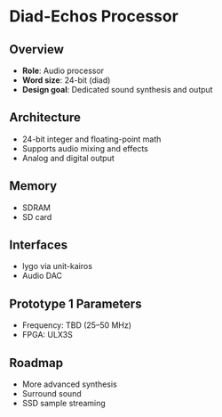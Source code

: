 # Diad-Echos Processor

## Overview
- **Role**: Audio processor
- **Word size**: 24-bit (diad)
- **Design goal**: Dedicated sound synthesis and output

## Architecture
- 24-bit integer and floating-point math
- Supports audio mixing and effects
- Analog and digital output

## Memory
- SDRAM
- SD card

## Interfaces
- lygo via unit-kairos
- Audio DAC

## Prototype 1 Parameters
- Frequency: TBD (25–50 MHz)
- FPGA: ULX3S

## Roadmap
- More advanced synthesis
- Surround sound
- SSD sample streaming
